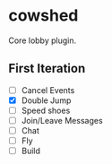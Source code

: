 # cowshed
Core lobby plugin.

## First Iteration

* [ ] Cancel Events
* [x] Double Jump
* [ ] Speed shoes
* [ ] Join/Leave Messages
* [ ] Chat
* [ ] Fly
* [ ] Build
